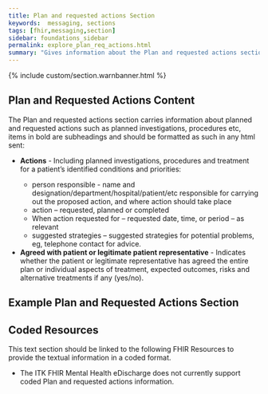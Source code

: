 ```yaml
---
title: Plan and requested actions Section
keywords:  messaging, sections
tags: [fhir,messaging,section]
sidebar: foundations_sidebar
permalink: explore_plan_req_actions.html
summary: "Gives information about the Plan and requested actions section"
---
```


{% include custom/section.warnbanner.html %}

## Plan and Requested Actions Content ##
The Plan and requested actions section carries information about planned and requested actions such as planned investigations, procedures etc, items in bold are subheadings and should be formatted as such in any html sent:

<ul><li><b>Actions</b> - Including planned investigations, procedures and treatment for a patient’s identified conditions and priorities:</li>
<ul><li>person responsible - name and designation/department/hospital/patient/etc responsible for carrying out the proposed action, and where action should take place</li>
<li>action – requested, planned or completed</li>
<li>When action requested for – requested date, time, or period – as relevant</li>
<li>suggested strategies – suggested strategies for potential problems, eg, telephone
contact for advice.</li>
</ul>
<li><b>Agreed with patient or legitimate patient representative</b> - Indicates whether the patient or legitimate representative has agreed the entire plan or individual aspects of treatment, expected outcomes, risks and alternative treatments if any (yes/no).</li>

</ul>

##  Example Plan and Requested Actions Section ##

<script src="https://gist.github.com/IOPS-DEV/1bdcde4481d7de7dfdf7bcc266529e10.js"></script>

## Coded Resources ##

This text section should be linked to the following FHIR Resources to provide the textual information in a coded format.

- The ITK FHIR Mental Health eDischarge does not currently support coded Plan and requested actions information.






